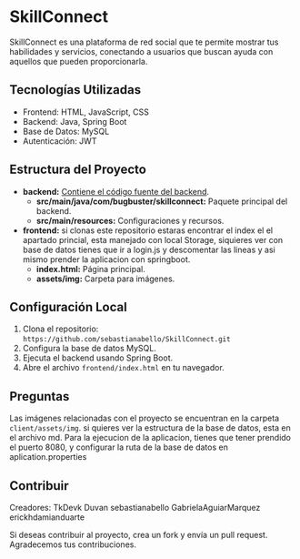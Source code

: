 # SkillConnect

SkillConnect es una plataforma de red social que te permite mostrar tus habilidades y servicios, conectando a usuarios que buscan ayuda con aquellos que pueden proporcionarla.

## Tecnologías Utilizadas

- Frontend: HTML, JavaScript, CSS
- Backend: Java, Spring Boot
- Base de Datos: MySQL
- Autenticación: JWT

## Estructura del Proyecto

- **backend:** [Contiene el código fuente del backend](https://github.com/sebastianabello/ApiSkillConnect.git).
  - **src/main/java/com/bugbuster/skillconnect:** Paquete principal del backend.
  - **src/main/resources:** Configuraciones y recursos.
- **frontend:** si clonas este repositorio estaras encontrar el index el el apartado princial, esta manejado con local Storage, siquieres ver con base de datos tienes que ir a login.js y descomentar las lineas y asi mismo prender la aplicacion con springboot.
  - **index.html:** Página principal.
  - **assets/img:** Carpeta para imágenes.

## Configuración Local

1. Clona el repositorio: `https://github.com/sebastianabello/SkillConnect.git`
2. Configura la base de datos MySQL.
3. Ejecuta el backend usando Spring Boot.
4. Abre el archivo `frontend/index.html` en tu navegador.

## Preguntas

Las imágenes relacionadas con el proyecto se encuentran en la carpeta `client/assets/img`.
si quieres ver la estructura de la base de datos, esta en el archivo md.
Para la ejecucion de la aplicacion, tienes que tener prendido el puerto 8080, y configurar la ruta de la base de datos en aplication.properties

## Contribuir

Creadores:
TkDevk Duvan
sebastianabello 
GabrielaAguiarMarquez
erickhdamianduarte

Si deseas contribuir al proyecto, crea un fork y envía un pull request. Agradecemos tus contribuciones.


